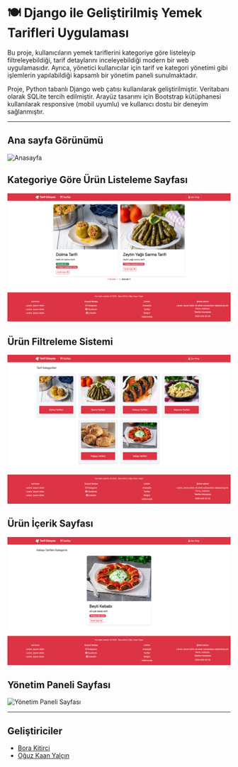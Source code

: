 # 🍽️ Django ile Geliştirilmiş Yemek Tarifleri Uygulaması

Bu proje, kullanıcıların yemek tariflerini kategoriye göre listeleyip filtreleyebildiği, tarif detaylarını inceleyebildiği modern bir web uygulamasıdır. Ayrıca, yönetici kullanıcılar için tarif ve kategori yönetimi gibi işlemlerin yapılabildiği kapsamlı bir yönetim paneli sunulmaktadır.

Proje, Python tabanlı Django web çatısı kullanılarak geliştirilmiştir. Veritabanı olarak SQLite tercih edilmiştir. Arayüz tasarımı için Bootstrap kütüphanesi kullanılarak responsive (mobil uyumlu) ve kullanıcı dostu bir deneyim sağlanmıştır.

---

## Ana sayfa Görünümü

![Anasayfa](images/1.png)

## Kategoriye Göre Ürün Listeleme Sayfası

![Ürün Listeleme Sayfası](images/2.png)

## Ürün Filtreleme Sistemi

![Ürün Filtreleme Sistemi](images/3.png)

## Ürün İçerik Sayfası

![Ürün İçerik Sayfası](images/4.png)

## Yönetim Paneli Sayfası

![Yönetim Paneli Sayfası](images/5.png)

---

## Geliştiriciler

- [Bora Kitirci](https://github.com/bboraki)
- [Oğuz Kaan Yalçın](https://github.com/oguzkaanyalcin)
